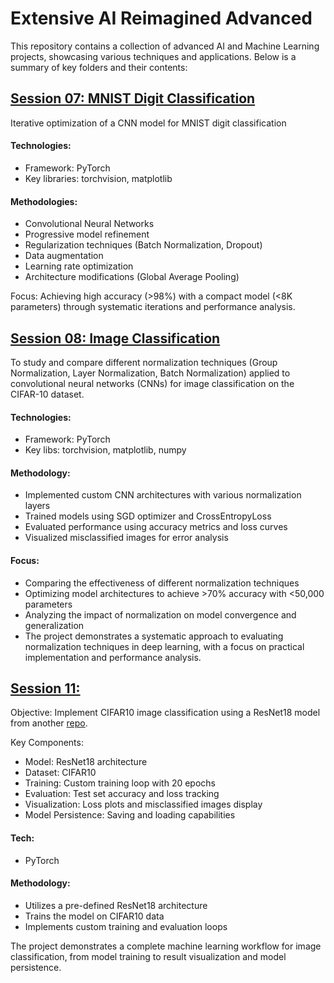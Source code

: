 # Extensive AI Reimagined Advanced

This repository contains a collection of advanced AI and Machine Learning projects, showcasing various techniques and applications. Below is a summary of key folders and their contents:

## [Session 07: MNIST Digit Classification](./session_07)

Iterative optimization of a CNN model for MNIST digit classification

#### Technologies:
- Framework: PyTorch
- Key libraries: torchvision, matplotlib

#### Methodologies:
- Convolutional Neural Networks
- Progressive model refinement
- Regularization techniques (Batch Normalization, Dropout)
- Data augmentation
- Learning rate optimization
- Architecture modifications (Global Average Pooling)

Focus: Achieving high accuracy (>98\%) with a compact model (<8K parameters) through systematic iterations and performance analysis.

## [Session 08: Image Classification](./session_08)
To study and compare different normalization techniques (Group Normalization, Layer Normalization, Batch Normalization) applied to convolutional neural networks (CNNs) for image classification on the CIFAR-10 dataset.

#### Technologies:
- Framework: PyTorch
- Key libs: torchvision, matplotlib, numpy

#### Methodology:
- Implemented custom CNN architectures with various normalization layers
- Trained models using SGD optimizer and CrossEntropyLoss
- Evaluated performance using accuracy metrics and loss curves
- Visualized misclassified images for error analysis

#### Focus:
- Comparing the effectiveness of different normalization techniques
- Optimizing model architectures to achieve >70\% accuracy with <50,000 parameters
- Analyzing the impact of normalization on model convergence and generalization
- The project demonstrates a systematic approach to evaluating normalization techniques in deep learning, with a focus on practical implementation and performance analysis.

## [Session 11: ](./session_11)
Objective: Implement CIFAR10 image classification using a ResNet18 model from another [repo](https://github.com/dhairyag/main_ml_models_utils/tree/main).

Key Components:
- Model: ResNet18 architecture
- Dataset: CIFAR10
- Training: Custom training loop with 20 epochs
- Evaluation: Test set accuracy and loss tracking
- Visualization: Loss plots and misclassified images display
- Model Persistence: Saving and loading capabilities

#### Tech:
- PyTorch

#### Methodology:
- Utilizes a pre-defined ResNet18 architecture
- Trains the model on CIFAR10 data
- Implements custom training and evaluation loops

The project demonstrates a complete machine learning workflow for image classification, from model training to result visualization and model persistence.

